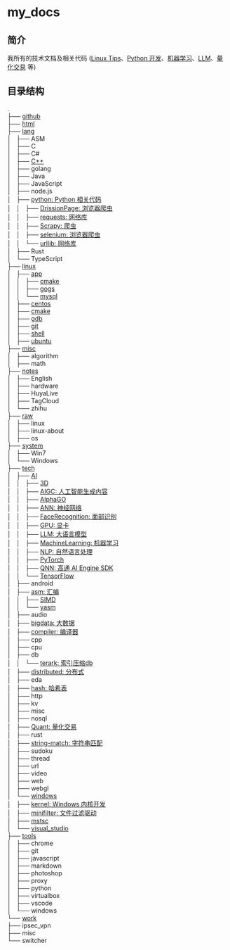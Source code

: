 # my_docs

## 简介

我所有的技术文档及相关代码 ([Linux Tips](./blob/master/linux)、[Python 开发](./blob/master/lang/python)、[机器学习](./blob/master/tech/AI/MachineLearning)、[LLM](./blob/master/tech/AI/LLM)、[量化交易](./blob/master/tech/Quant) 等)

## 目录结构

.<br/>
├── [github](./blob/master/github)<br/>
├── [html](./blob/master/html)<br/>
├── [lang](./blob/master/lang)<br/>
│   ├── ASM<br/>
│   ├── C<br/>
│   ├── C#<br/>
│   ├── [C++](./blob/master/lang/C++)<br/>
│   ├── golang<br/>
│   ├── Java<br/>
│   ├── JavaScript<br/>
│   ├── node.js<br/>
│   ├── [python: Python 相关代码](./blob/master/lang/python)<br/>
│   │   ├── [DrissionPage: 浏览器爬虫](./blob/master/lang/python/DrissionPage)<br/>
│   │   ├── [requests: 网络库](./blob/master/lang/python/requests)<br/>
│   │   ├── [Scrapy: 爬虫](./blob/master/lang/python/Scrapy)<br/>
│   │   ├── [selenium: 浏览器爬虫](./blob/master/lang/python/selenium)<br/>
│   │   └── [urllib: 网络库](./blob/master/lang/python/urllib)<br/>
│   ├── Rust<br/>
│   └── TypeScript<br/>
├── [linux](./blob/master/linux)<br/>
│   ├── [app](./blob/master/linux/app)<br/>
│   │   ├── [cmake](./blob/master/linux/app/cmake)<br/>
│   │   ├── [gogs](./blob/master/linux/app/gogs)<br/>
│   │   └── [mysql](./blob/master/linux/app/mysql)<br/>
│   ├── [centos](./blob/master/linux/centos)<br/>
│   ├── [cmake](./blob/master/linux/cmake)<br/>
│   ├── [gdb](./blob/master/linux/gdb)<br/>
│   ├── [git](./blob/master/linux/git)<br/>
│   ├── [shell](./blob/master/linux/shell)<br/>
│   ├── [ubuntu](./blob/master/linux/ubuntu)<br/>
├── [misc](./blob/master/misc)<br/>
│   ├── algorithm<br/>
│   ├── math<br/>
├── [notes](./blob/master/notes)<br/>
│   ├── English<br/>
│   ├── hardware<br/>
│   ├── HuyaLive<br/>
│   ├── TagCloud<br/>
│   └── zhihu<br/>
├── [raw](./blob/master/raw)<br/>
│   ├── linux<br/>
│   ├── linux-about<br/>
│   ├── os<br/>
├── [system](./blob/master/system)<br/>
│   ├── Win7<br/>
│   └── Windows<br/>
├── [tech](./blob/master/tech)<br/>
│   ├── [AI](./blob/master/tech/AI)<br/>
│   │   ├── [3D](./blob/master/tech/AI/3D)<br/>
│   │   ├── [AIGC: 人工智能生成内容](./blob/master/tech/AI/AIGC)<br/>
│   │   ├── [AlphaGO](./blob/master/tech/AI/AlphaGO)<br/>
│   │   ├── [ANN: 神经网络](./blob/master/tech/AI/ANN)<br/>
│   │   ├── [FaceRecognition: 面部识别](./blob/master/tech/AI/FaceRecognition)<br/>
│   │   ├── [GPU: 显卡](./blob/master/tech/AI/GPU)<br/>
│   │   ├── [LLM: 大语言模型](./blob/master/tech/AI/LLM)<br/>
│   │   ├── [MachineLearning: 机器学习](./blob/master/tech/AI/MachineLearning)<br/>
│   │   ├── [NLP: 自然语言处理](./blob/master/tech/AI/NLP)<br/>
│   │   ├── [PyTorch](./blob/master/tech/AI/PyTorch)<br/>
│   │   ├── [QNN: 高通 AI Engine SDK](./blob/master/tech/AI/QNN)<br/>
│   │   └── [TensorFlow](./blob/master/tech/AI/TensorFlow)<br/>
│   ├── android<br/>
│   ├── [asm: 汇编](./blob/master/tech/asm)<br/>
│   │   ├── [SIMD](./blob/master/tech/asm/SIMD)<br/>
│   │   └── [yasm](./blob/master/tech/asm/yasm)<br/>
│   ├── audio<br/>
│   ├── [bigdata: 大数据](./blob/master/tech/bigdata)<br/>
│   ├── [compiler: 编译器](./blob/master/tech/compiler)<br/>
│   ├── cpp<br/>
│   ├── cpu<br/>
│   ├── db<br/>
│   │   └── [terark: 索引压缩db](./blob/master/tech/db/terark)<br/>
│   ├── [distributed: 分布式](./blob/master/tech/distributed)<br/>
│   ├── eda<br/>
│   ├── [hash: 哈希表](./blob/master/tech/hash)<br/>
│   ├── http<br/>
│   ├── kv<br/>
│   ├── misc<br/>
│   ├── nosql<br/>
│   ├── [Quant: 量化交易](./blob/master/tech/Quant)<br/>
│   ├── rust<br/>
│   ├── [string-match: 字符串匹配](./blob/master/tech/string-match])<br/>
│   ├── sudoku<br/>
│   ├── thread<br/>
│   ├── url<br/>
│   ├── video<br/>
│   ├── web<br/>
│   ├── webgl<br/>
│   └── [windows](./blob/master/tech/windows)<br/>
│       ├── [kernel: Windows 内核开发](./blob/master/tech/windows/kernel)<br/>
│       ├── [minifilter: 文件过滤驱动](./blob/master/tech/windows/minifilter)<br/>
│       ├── [mstsc](./blob/master/tech/windows/mstsc)<br/>
│       └── [visual_studio](./blob/master/tech/windows/visual_studio)<br/>
├── [tools](./blob/master/tools)<br/>
│   ├── chrome<br/>
│   ├── git<br/>
│   ├── javascript<br/>
│   ├── markdown<br/>
│   ├── photoshop<br/>
│   ├── proxy<br/>
│   ├── python<br/>
│   ├── virtualbox<br/>
│   ├── vscode<br/>
│   └── windows<br/>
└── [work](./blob/master/work)<br/>
    ├── ipsec_vpn<br/>
    ├── misc<br/>
    └── switcher<br/>
